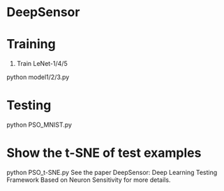 # DeepSensor
# Training
1. Train LeNet-1/4/5

python model1/2/3.py
# Testing
python PSO_MNIST.py
# Show the t-SNE of test examples
python PSO_t-SNE.py
See the paper DeepSensor: Deep Learning Testing Framework Based on Neuron Sensitivity for more details.
